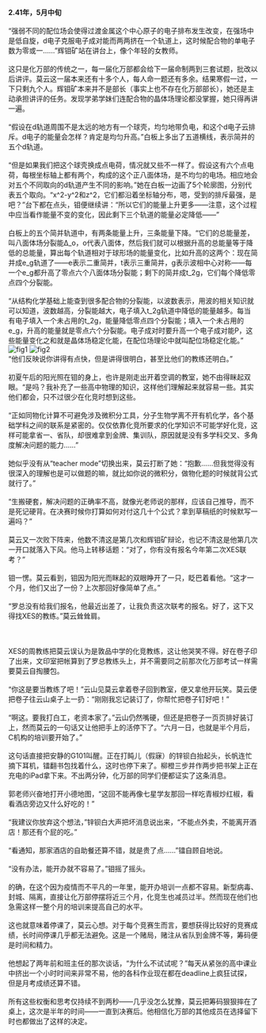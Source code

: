 **2.41年，5月中旬**  
<br/>  “强弱不同的配位场会使得过渡金属这个中心原子的电子排布发生改变，在强场中是低自旋，d电子克服电子成对能而两两挤在一个轨道上，这时候配合物的单电子数为零或一……”辉钼矿站在讲台上，像个年轻的女教师。  
<br/>  这只是化万部的传统之一，每一届化万部都会给下一届命制两到三套试题，批改以后讲评。莫云这一届本来还有十多个人，每人命一题还有多余。结果寒假一过，一下只剩九个人。辉钼矿本来并不是部长（事实上也不存在化万部部长），她还是主动承担讲评的任务。发现学弟学妹们连配合物的晶体场理论都没掌握，她只得再讲一遍。  
<br/>  “假设在d轨道周围不是太远的地方有一个球壳，均匀地带负电，和这个d电子云排斥。d电子的能量会怎样？肯定是均匀升高。”白板上多出了五道横线，表示简并的五个d轨道。  
<br/>  “但是如果我们把这个球壳换成点电荷，情况就又些不一样了。假设这有六个点电荷，每根坐标轴上都有两个，构成的这个正八面体场，是不均匀的电场。相应地会对五个不同取向的d轨道产生不同的影响。”她在白板一边画了5个轮廓图，分别代表五个取向。“x^2-y^2和z^2，它们都沿着坐标轴分布，嗯，受到的排斥最强，是吧？”台下都在点头，钼便继续讲：“所以它们的能量上升更多——注意，这个过程中应当看作能量不变的变化，因此剩下三个轨道的能量必定降低——”  
<br/>  白板上的五个简并轨道中，有两条能量上升，三条能量下降。“它们的总能量差，叫八面体场分裂能Δ_o，o代表八面体，然后我们就可以根据升高的总能量等于降低的总能量，算出每个轨道相对于球形场的能量变化，比如升高的这两个：现在简并成e_g轨道了——e表示二重简并，t表示三重简并，g表示波相中心对称——每一个e_g都升高了零点六个八面体场分裂能；剩下的简并成t_2g，它们每个降低零点四个分裂能。  
<br/>  “从结构化学基础上能查到很多配合物的分裂能，以波数表示，用波的相关知识就可以知道，波数越高，分裂能越大，电子填入t_2g轨道中降低的能量越多。每当有电子填入一个未占用的t_2g，能量降低零点四个分裂能；填入一个未占用的e_g，升高的能量就是零点六个分裂能。电子成对时要升高一个电子成对能P，这些能量变化之和就是晶体场稳定化能，在配位场理论中就叫配位场稳定化能。”  
    ![fig1](https://github.com/DreamSkyWork/the-Empty-Green/blob/main/pics/1FB783D4-A6F5-4D29-B6C8-02EA1B39E0E0.png)
    ![fig2](https://github.com/DreamSkyWork/the-Empty-Green/blob/main/pics/A03EFD3D-14AB-47F2-9A08-03006246AFA1.png)
<br/>  “他们反映说你讲得有点快，但是讲得很明白，甚至比他们的教练还明白。”  
<br/>  初夏午后的阳光照在钼的身上，也许是刚走出开着空调的教室，她不由得眯起双眼。“是吗？我补充了一些高中物理的知识，这样他们理解起来就容易一些。其实他们都会，只不过很少在化竞时想到这些。  
<br/>  “正如同物化计算不可避免涉及微积分工具，分子生物学离不开有机化学，各个基础学科之间的联系是紧密的。仅仅依靠化竞所要求的化学知识不可能学好化竞，这样可能拿省一、省队，却很难拿到金牌、集训队，原因就是没有多学科交叉、多角度解决问题的能力……”  
<br/>  她似乎没有从“teacher mode”切换出来，莫云打断了她：“抱歉……但我觉得没有很深入的理解也是可以做题的嘛，就比如你说的微积分，做物化题的时候就背公式就行了。”  
<br/>  “生搬硬套，解决问题的正确率不高，就像光老师说的那样，应该自己推导，而不是死记硬背。在决赛时候你打算如何对付这几十个公式？拿到草稿纸的时候默写一遍吗？”  
<br/>  莫云又一次败下阵来，他数不清这是第几次和辉钼矿辩论，也记不清这是他第几次一开口就落入下风。他马上转移话题：“对了，你有没有报名今年第二次XES联考？”  
<br/>  钼一愣。莫云看到，钼因为阳光而眯起的双眼睁开了一只，眨巴着看他。“这才一个月，他们又出了一份？上次那回好像简单了点。”  
<br/>  “罗总没有给我们报名，他最近出差了，让我负责这次联考的报名。好了，这下又得找XES的教练。”莫云耸耸肩。  
<br/>    
<br/>  XES的周教练把莫云误认为是敦品中学的化竞教练，这让他哭笑不得。好在卷子印了出来，文印室把帐算到了罗总教练头上，并不需要同之前那次化万部考试一样需要莫云自掏腰包。  
<br/>  “你这是要当教练了吧！”云山见莫云拿着卷子回到教室，便又拿他开玩笑。莫云便把卷子往云山桌子上一扔：“刚刚我忘记装订了，你帮忙把卷子钉好吧！”  
<br/>  “啊这。要我打白工，老资本家了。”云山仍然嘴硬，但还是把卷子一页页排好装订上，然而莫云的一句话又让他把手上的活停下了。“六月一日，也就是半个月后，C机构的培训要开始了。”  
<br/>  这句话直接把安静的G101叫醒。正在打盹儿（假寐）的锌钡白抬起头，长帆连忙摘下耳机，镭翻书包找着什么，这时也停下来了。柳橙三步并作两步把书架上正在充电的iPad拿下来。不出两分钟，化万部的同学们便都证实了这条消息。  
<br/>  郭老师兴奋地打开小德地图，“这回不能再像七星学友那回一样吃青椒炒红椒，看看酒店旁边又什么好吃的！”  
<br/>  “我建议你放弃这个想法，”锌钡白大声把坏消息说出来，“不能点外卖，不能离开酒店！那还有个屁的吃。”  
<br/>  “看通知，那家酒店的自助餐还算不错，就是贵了点……”镭自顾自地说。  
<br/>  “没有办法，能开办就不容易了。”钼摇了摇头。  
<br/>  的确，在这个因为疫情而不平凡的一年里，能开办培训一点都不容易。新型病毒、封城、隔离，直接让化万部停摆将近三个月，化竞生也减员过半。然而现在他们也急需这样一整个月的培训来提高自己的水平。  
<br/>  这也就意味着停课了，莫云心想。对于每个竞赛生而言，要想获得比较好的竞赛成绩，长时间停课几乎都无法避免。这是一个赌局，赌注从省队到金牌不等，筹码便是时间和精力。  
<br/>  他想起了两年前和班主任的那次谈话，“为什么不试试呢？”每天从紧张的高中课业中挤出一个小时时间来非常不易，他的各科作业现在都在deadline上疯狂试探，但是月考成绩还算不错。  
<br/>  所有这些权衡和思考仅持续不到两秒——几乎没怎么犹豫，莫云把筹码狠狠摔在了桌上，这次是半年的时间——一直到决赛后。他相信化万部的其他成员在选择留下时也都做出了这样的决定。  
